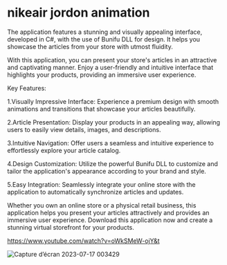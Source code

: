 ﻿# nikeair jordon animation
 
The application features a stunning and visually appealing interface, developed in C#, with the use of Bunifu DLL for design. It helps you showcase the articles from your store with utmost fluidity.

With this application, you can present your store's articles in an attractive and captivating manner. Enjoy a user-friendly and intuitive interface that highlights your products, providing an immersive user experience.

Key Features:

1.Visually Impressive Interface: Experience a premium design with smooth animations and transitions that showcase your articles beautifully.

2.Article Presentation: Display your products in an appealing way, allowing users to easily view details, images, and descriptions.

3.Intuitive Navigation: Offer users a seamless and intuitive experience to effortlessly explore your article catalog.

4.Design Customization: Utilize the powerful Bunifu DLL to customize and tailor the application's appearance according to your brand and style.

5.Easy Integration: Seamlessly integrate your online store with the application to automatically synchronize articles and updates.

Whether you own an online store or a physical retail business, this application helps you present your articles attractively and provides an immersive user experience. Download this application now and create a stunning virtual storefront for your products.

https://www.youtube.com/watch?v=oWkSMeW-ojY&t

![Capture d’écran 2023-07-17 003429](https://github.com/ChiccOussama/nikeair_jordon_animation/assets/36731728/47972817-bd3b-41e1-85e6-61e500ab36d7)
